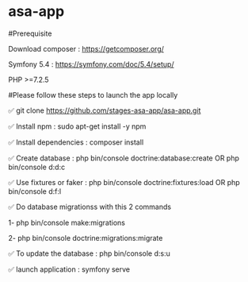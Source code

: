 # asa-app

#Prerequisite

Download composer : https://getcomposer.org/

Symfony 5.4 : https://symfony.com/doc/5.4/setup/

PHP >=7.2.5

#Please follow these steps to launch the app locally

:white_check_mark: git clone https://github.com/stages-asa-app/asa-app.git

:white_check_mark: Install npm :  sudo apt-get install -y npm

:white_check_mark: Install dependencies : composer install

:white_check_mark: Create database : php bin/console doctrine:database:create OR php bin/console d:d:c

:white_check_mark: Use fixtures or faker : php bin/console doctrine:fixtures:load OR php bin/console d:f:l

:white_check_mark: Do database migrationss with this 2 commands

  1- php bin/console make:migrations

  2- php bin/console doctrine:migrations:migrate
  
:white_check_mark: To update the database : php bin/console d:s:u


:white_check_mark: launch application : symfony serve
